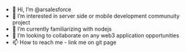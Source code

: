 - 👋 Hi, I’m @arsalesforce
- 👀 I’m interested in server side or mobile development communuity project 
- 🌱 I’m currently familiarizing with nodejs
- 💞️ I’m looking to collaborate on any web3 application opportunities 
- 📫 How to reach me - link me on git page

<!---
arsalesforce/arsalesforce is a ✨ special ✨ repository because its `README.md` (this file) appears on your GitHub profile.
You can click the Preview link to take a look at your changes.
--->
